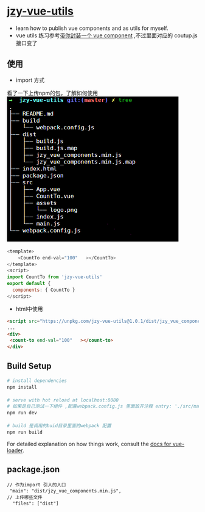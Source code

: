 # [jzy-vue-utils](https://github.com/jingkeke/jzy-vue-utils)
- learn how to publish vue components and as utils for myself.
- vue utils 练习参考[带你封装一个 vue component](https://segmentfault.com/a/1190000009090836) ,不过里面对应的 coutup.js 接口变了

## 使用
- import 方式

看了一下上传npm的包，了解如何使用![tree](tree.PNG)
```js
<template>
    <CountTo end-val="100"   ></CountTo>
</template>
<script>
import CountTo from 'jzy-vue-utils'
export default {
  components: { CountTo }
</script>

```
- html中使用
```html
<script src="https://unpkg.com/jzy-vue-utils@1.0.1/dist/jzy_vue_components.min.js"></script>
...
<div>
 <count-to end-val="100"   ></count-to>
</div>

```


## Build Setup
```bash
# install dependencies
npm install

# serve with hot reload at localhost:8080
# 如果是自己测试一下组件 ,配置webpack.config.js 里面放开注释 entry: './src/main.js',
npm run dev

# build 是调用的buid目录里面的webpack 配置
npm run build
```

For detailed explanation on how things work, consult the [docs for vue-loader](http://vuejs.github.io/vue-loader).

## package.json
```
// 作为import 引入的入口
 "main": "dist/jzy_vue_components.min.js",
// 上传哪些文件
  "files": ["dist"]
```
